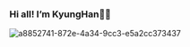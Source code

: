 ### Hi all! I’m KyungHan👋🏻
![a8852741-872e-4a34-9cc3-e5a2cc373437](https://user-images.githubusercontent.com/118426681/203888877-1c546fa7-ed6c-404f-9e06-34517e318972.jpg)

<!--
**kyunghan1/kyunghan1** is a ✨ _special_ ✨ repository because its `README.md` (this file) appears on your GitHub profile.

Here are some ideas to get you started:

- 🔭 I’m currently working on ...
- 🌱 I’m currently learning ...
- 👯 I’m looking to collaborate on ...
- 🤔 I’m looking for help with ...
- 💬 Ask me about ...
- 📫 How to reach me: ...
- 😄 Pronouns: ...
- ⚡ Fun fact: ...
-->
